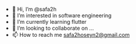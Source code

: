 - 👋 Hi, I’m @safa2h
- 👀 I’m interested in software engineering
- 🌱 I’m currently learning flutter
- 💞️ I’m looking to collaborate on ...
- 📫 How to reach me safa2hoseyn2@gmail.com

<!---
safa2h/safa2h is a ✨ special ✨ repository because its `README.md` (this file) appears on your GitHub profile.
You can click the Preview link to take a look at your changes.
--->
